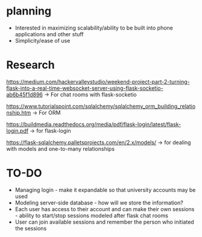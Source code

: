 # planning
- Interested in maximizing scalability/ability to be built into phone applications and other stuff
- Simplicity/ease of use 

# Research
https://medium.com/hackervalleystudio/weekend-project-part-2-turning-flask-into-a-real-time-websocket-server-using-flask-socketio-ab6b45f1d896 -> For chat rooms with flask-socketio

https://www.tutorialspoint.com/sqlalchemy/sqlalchemy_orm_building_relationship.htm -> For ORM

https://buildmedia.readthedocs.org/media/pdf/flask-login/latest/flask-login.pdf -> for flask-login

https://flask-sqlalchemy.palletsprojects.com/en/2.x/models/ -> for dealing with models and one-to-many relationships

# TO-DO
- Managing login - make it expandable so that university accounts may be used
- Modeling server-side database - how will we store the information?
- Each user has access to their account and can make their own sessions - ability to start/stop sessions modeled after flask chat rooms
- User can join available sessions and remember the person who initiated the sessions


